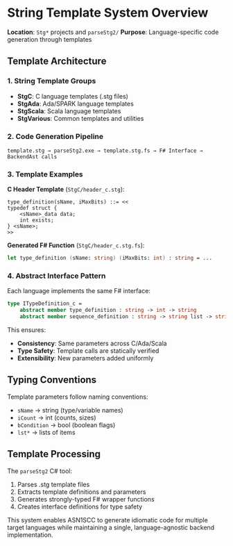 # String Template System Overview

**Location**: `Stg*` projects and `parseStg2/`
**Purpose**: Language-specific code generation through templates

## Template Architecture

### 1. String Template Groups
- **StgC**: C language templates (.stg files)
- **StgAda**: Ada/SPARK language templates
- **StgScala**: Scala language templates
- **StgVarious**: Common templates and utilities

### 2. Code Generation Pipeline
```
template.stg → parseStg2.exe → template.stg.fs → F# Interface → BackendAst calls
```

### 3. Template Examples

**C Header Template** (`StgC/header_c.stg`):
```stg
type_definition(sName, iMaxBits) ::= <<
typedef struct {
    <sName>_data data;
    int exists;
} <sName>;
>>
```

**Generated F# Function** (`StgC/header_c.stg.fs`):
```fsharp
let type_definition (sName: string) (iMaxBits: int) : string = ...
```

### 4. Abstract Interface Pattern

Each language implements the same F# interface:
```fsharp
type ITypeDefinition_c =
    abstract member type_definition : string -> int -> string
    abstract member sequence_definition : string -> string list -> string
```

This ensures:
- **Consistency**: Same parameters across C/Ada/Scala
- **Type Safety**: Template calls are statically verified
- **Extensibility**: New parameters added uniformly

## Typing Conventions

Template parameters follow naming conventions:
- `sName` → string (type/variable names)
- `iCount` → int (counts, sizes)
- `bCondition` → bool (boolean flags)
- `lst*` → lists of items

## Template Processing

The `parseStg2` C# tool:
1. Parses .stg template files
2. Extracts template definitions and parameters
3. Generates strongly-typed F# wrapper functions
4. Creates interface definitions for type safety

This system enables ASN1SCC to generate idiomatic code for multiple target languages while maintaining a single, language-agnostic backend implementation.